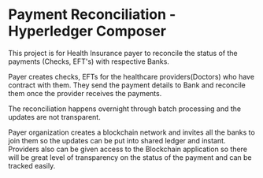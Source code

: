 # Payment Reconciliation - Hyperledger Composer

This project is for Health Insurance payer to reconcile the status of the payments (Checks, EFT's) with respective Banks.

Payer creates checks, EFTs for the healthcare providers(Doctors) who have contract with them. They send the payment details to Bank and reconcile them once the provider receives the payments.

The reconciliation happens overnight through batch processing and the updates are not transparent.

Payer organization creates a blockchain network and invites all the banks to join them so the updates can be put into shared ledger and instant. Providers also can be given access to the Blockchain application so there will be great level of transparency on the status of the payment and can be tracked easily.
